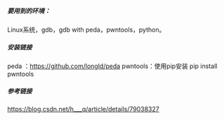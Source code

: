 ##### 要用到的环境：

Linux系统，gdb，gdb with peda，pwntools，python。

##### 安装链接

peda ：https://github.com/longld/peda
pwntools：使用pip安装 pip install pwntools


##### 参考链接

https://blog.csdn.net/h___q/article/details/79038327

